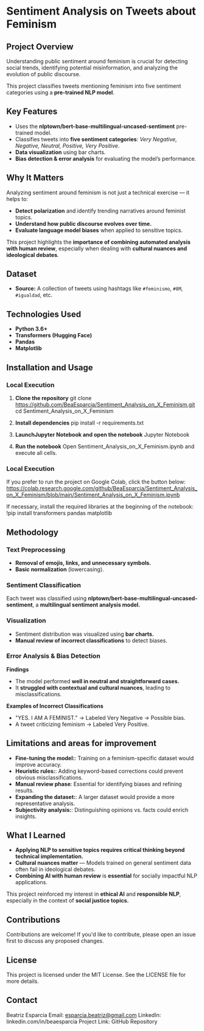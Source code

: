 # Sentiment Analysis on Tweets about Feminism


## Project Overview

Understanding public sentiment around feminism is crucial for detecting social trends, identifying potential misinformation, and analyzing the evolution of public discourse. 

This project classifies tweets mentioning feminism into five sentiment categories using a **pre-trained NLP model**.

## Key Features

- Uses the **nlptown/bert-base-multilingual-uncased-sentiment** pre-trained model.  
- Classifies tweets into **five sentiment categories**: *Very Negative, Negative, Neutral, Positive, Very Positive*.  
- **Data visualization** using bar charts.  
- **Bias detection & error analysis** for evaluating the model’s performance. 

## Why It Matters

Analyzing sentiment around feminism is not just a technical exercise — it helps to:
- **Detect polarization** and identify trending narratives around feminist topics.
- **Understand how public discourse evolves over time.**
- **Evaluate language model biases** when applied to sensitive topics. 

This project highlights the **importance of combining automated analysis with human review**, especially when dealing with **cultural nuances and ideological debates**.  

## Dataset

- **Source:** A collection of tweets using hashtags like `#feminismo`, `#8M`, `#igualdad`, etc.

## Technologies Used

- **Python 3.6+**
- **Transformers (Hugging Face)**
- **Pandas**
- **Matplotlib**

## Installation and Usage

### Local Execution

1. **Clone the repository**
   git clone https://github.com/BeaEsparcia/Sentiment_Analysis_on_X_Feminism.git
   cd Sentiment_Analysis_on_X_Feminism

2. **Install dependencies**
   pip install -r requirements.txt

3. **LaunchJupyter Notebook and open the notebook**
   Jupyter Notebook

4. **Run the notebook**
   Open Sentiment_Analysis_on_X_Feminism.ipynb and execute all cells.

### Local Execution
If you prefer to run the project on Google Colab, click the button below:
https://colab.research.google.com/github/BeaEsparcia/Sentiment_Analysis_on_X_Feminism/blob/main/Sentiment_Analysis_on_X_Feminism.ipynb

If necessary, install the required libraries at the beginning of the notebook:
!pip install transformers pandas matplotlib
   
## Methodology
### Text Preprocessing

- **Removal of emojis, links, and unnecessary symbols.**
- **Basic normalization** (lowercasing).

### Sentiment Classification

Each tweet was classified using **nlptown/bert-base-multilingual-uncased-sentiment**, a **multilingual sentiment analysis model.**

### Visualization

- Sentiment distribution was visualized using **bar charts.**
- **Manual review of incorrect classifications** to detect biases.

### Error Analysis & Bias Detection

**Findings**
- The model performed **well in neutral and straightforward cases.**
- It **struggled with contextual and cultural nuances**, leading to misclassifications.

**Examples of Incorrect Classifications**
- "YES. I AM A FEMINIST." → Labeled Very Negative → Possible bias.
- A tweet criticizing feminism → Labeled Very Positive.
 
## Limitations and areas for improvement

- **Fine-tuning the model:**: Training on a feminism-specific dataset would improve accuracy.
- **Heuristic rules:**: Adding keyword-based corrections could prevent obvious misclassifications.
- **Manual review phase**: Essential for identifying biases and refining results.
- **Expanding the dataset:**: A larger dataset would provide a more representative analysis.
- **Subjectivity analysis:**:  Distinguishing opinions vs. facts could enrich insights.
 
## What I Learned

- **Applying NLP to sensitive topics requires critical thinking beyond technical implementation.**
- **Cultural nuances matter** — Models trained on general sentiment data often fail in ideological debates.
- **Combining AI with human review** is **essential** for socially impactful NLP applications.
  
This project reinforced my interest in **ethical AI** and **responsible NLP**, especially in the context of **social justice topics.**

## Contributions

Contributions are welcome!
If you'd like to contribute, please open an issue first to discuss any proposed changes.

## License

This project is licensed under the MIT License. See the LICENSE file for more details.

## Contact

Beatriz Esparcia
Email: esparcia.beatriz@gmail.com
LinkedIn: linkedin.com/in/beaesparcia
Project Link: GitHub Repository

